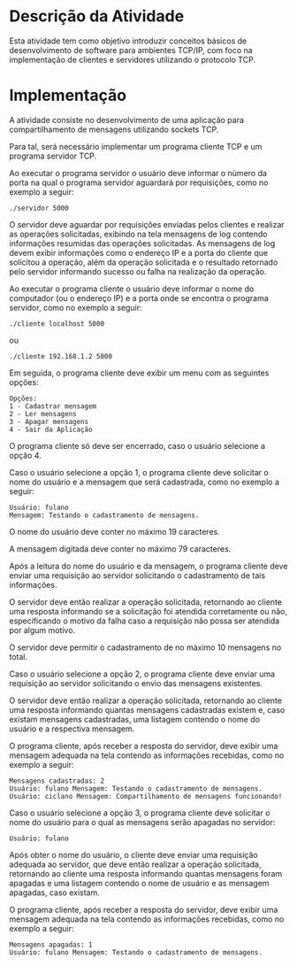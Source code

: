 # Descrição da Atividade
Esta atividade tem como objetivo introduzir conceitos básicos de desenvolvimento de software para ambientes TCP/IP, com foco na implementação de clientes e servidores utilizando o protocolo TCP.

# Implementação
A atividade consiste no desenvolvimento de uma aplicação para compartilhamento de mensagens utilizando
sockets TCP.

Para tal, será necessário implementar um programa cliente TCP e um programa servidor TCP.

Ao executar o programa servidor o usuário deve informar o número da porta na qual o programa servidor
aguardará por requisições, como no exemplo a seguir:

```./servidor 5000```

O servidor deve aguardar por requisições enviadas pelos clientes e realizar as operações solicitadas,
exibindo na tela mensagens de log contendo informações resumidas das operações solicitadas. As
mensagens de log devem exibir informações como o endereço IP e a porta do cliente que solicitou a
operação, além da operação solicitada e o resultado retornado pelo servidor informando sucesso ou falha
na realização da operação.

Ao executar o programa cliente o usuário deve informar o nome do computador (ou o endereço IP) e a porta
onde se encontra o programa servidor, como no exemplo a seguir:

```./cliente localhost 5000```

ou

```./cliente 192.168.1.2 5000```

Em seguida, o programa cliente deve exibir um menu com as seguintes opções:
```
Opções: 
1 - Cadastrar mensagem
2 - Ler mensagens
3 - Apagar mensagens 
4 - Sair da Aplicação
```

O programa cliente só deve ser encerrado, caso o usuário selecione a opção 4.

Caso o usuário selecione a opção 1, o programa cliente deve solicitar o nome do usuário e a mensagem
que será cadastrada, como no exemplo a seguir:

```
Usuário: fulano
Mensagem: Testando o cadastramento de mensagens.
```

O nome do usuário deve conter no máximo 19 caracteres.

A mensagem digitada deve conter no máximo 79 caracteres.

Após a leitura do nome do usuário e da mensagem, o programa cliente deve enviar uma requisição ao
servidor solicitando o cadastramento de tais informações.

O servidor deve então realizar a operação solicitada, retornando ao cliente uma resposta informando se a
solicitação foi atendida corretamente ou não, especificando o motivo da falha caso a requisição não possa
ser atendida por algum motivo.

O servidor deve permitir o cadastramento de no máximo 10 mensagens no total.

Caso o usuário selecione a opção 2, o programa cliente deve enviar uma requisição ao servidor solicitando
o envio das mensagens existentes.

O servidor deve então realizar a operação solicitada, retornando ao cliente uma resposta informando
quantas mensagens cadastradas existem e, caso existam mensagens cadastradas, uma listagem contendo
o nome do usuário e a respectiva mensagem.

O programa cliente, após receber a resposta do servidor, deve exibir uma mensagem adequada na tela
contendo as informações recebidas, como no exemplo a seguir:
```
Mensagens cadastradas: 2
Usuário: fulano Mensagem: Testando o cadastramento de mensagens.
Usuário: ciclano Mensagem: Compartilhamento de mensagens funcionando!
```

Caso o usuário selecione a opção 3, o programa cliente deve solicitar o nome do usuário para o qual as
mensagens serão apagadas no servidor:

```Usuário: fulano```

Após obter o nome do usuário, o cliente deve enviar uma requisição adequada ao servidor, que deve então
realizar a operação solicitada, retornando ao cliente uma resposta informando quantas mensagens foram
apagadas e uma listagem contendo o nome de usuário e as mensagem apagadas, caso existam.

O programa cliente, após receber a resposta do servidor, deve exibir uma mensagem adequada na tela
contendo as informações recebidas, como no exemplo a seguir:
```
Mensagens apagadas: 1
Usuário: fulano Mensagem: Testando o cadastramento de mensagens.
```
